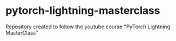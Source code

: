 # pytorch-lightning-masterclass
Repository created to follow the youtube course "PyTorch Lightning MasterClass"
